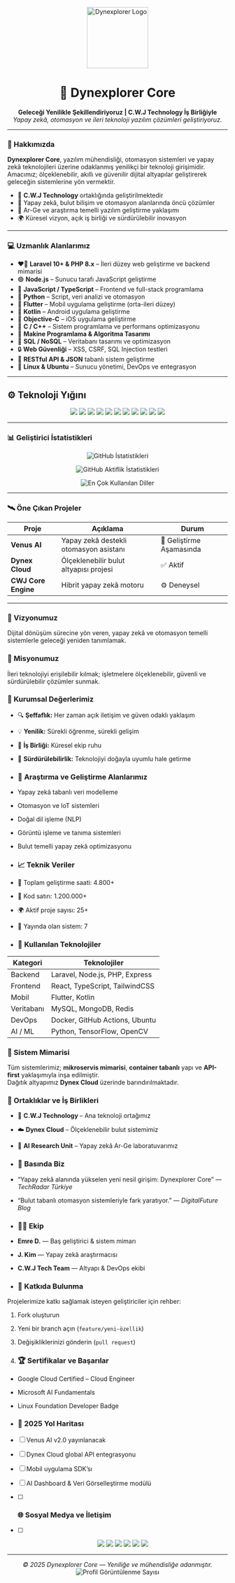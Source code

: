 <!-- 🌐 DYNEXPLORER CORE RESMİ PROFİLİ -->

<p align="center">
  <img src="https://i.ibb.co/T1XrwKs/dynexplorer-logo.png" alt="Dynexplorer Logo" width="140"/>
</p>

<h1 align="center">🌌 Dynexplorer Core</h1>
<p align="center">
  <b>Geleceği Yenilikle Şekillendiriyoruz | C.W.J Technology İş Birliğiyle</b><br>
  <i>Yapay zekâ, otomasyon ve ileri teknoloji yazılım çözümleri geliştiriyoruz.</i>
</p>

---

### 🧭 Hakkımızda  
**Dynexplorer Core**, yazılım mühendisliği, otomasyon sistemleri ve yapay zekâ teknolojileri üzerine odaklanmış yenilikçi bir teknoloji girişimidir.  
Amacımız; ölçeklenebilir, akıllı ve güvenilir dijital altyapılar geliştirerek geleceğin sistemlerine yön vermektir.

- 💼 **C.W.J Technology** ortaklığında geliştirilmektedir  
- 🚀 Yapay zekâ, bulut bilişim ve otomasyon alanlarında öncü çözümler  
- 🧩 Ar-Ge ve araştırma temelli yazılım geliştirme yaklaşımı  
- 🌍 Küresel vizyon, açık iş birliği ve sürdürülebilir inovasyon  

---

### 💻 Uzmanlık Alanlarımız
- ❤️‍🔥 **Laravel 10+ & PHP 8.x** – İleri düzey web geliştirme ve backend mimarisi  
- 🟢 **Node.js** – Sunucu tarafı JavaScript geliştirme  
- 💛 **JavaScript / TypeScript** – Frontend ve full-stack programlama  
- 🐍 **Python** – Script, veri analizi ve otomasyon  
- 💙 **Flutter** – Mobil uygulama geliştirme (orta-ileri düzey)  
- 🧡 **Kotlin** – Android uygulama geliştirme  
- 🍎 **Objective-C** – iOS uygulama geliştirme  
- 💠 **C / C++** – Sistem programlama ve performans optimizasyonu  
- 🧠 **Makine Programlama & Algoritma Tasarımı**  
- 💾 **SQL / NoSQL** – Veritabanı tasarımı ve optimizasyon  
- 🔒 **Web Güvenliği** – XSS, CSRF, SQL Injection testleri  
- 🔗 **RESTful API & JSON** tabanlı sistem geliştirme  
- 🐧 **Linux & Ubuntu** – Sunucu yönetimi, DevOps ve entegrasyon  

---

## ⚙️ Teknoloji Yığını
<p align="center">
  <img src="https://img.shields.io/badge/Laravel-E74430?style=for-the-badge&logo=laravel&logoColor=white"/>
  <img src="https://img.shields.io/badge/PHP-777BB4?style=for-the-badge&logo=php&logoColor=white"/>
  <img src="https://img.shields.io/badge/Node.js-43853D?style=for-the-badge&logo=node.js&logoColor=white"/>
  <img src="https://img.shields.io/badge/JavaScript-F7DF1E?style=for-the-badge&logo=javascript&logoColor=black"/>
  <img src="https://img.shields.io/badge/TypeScript-007ACC?style=for-the-badge&logo=typescript&logoColor=white"/>
  <img src="https://img.shields.io/badge/React-20232A?style=for-the-badge&logo=react&logoColor=61DAFB"/>
  <img src="https://img.shields.io/badge/Flutter-02569B?style=for-the-badge&logo=flutter&logoColor=white"/>
  <img src="https://img.shields.io/badge/Android-3DDC84?style=for-the-badge&logo=android&logoColor=white"/>
  <img src="https://img.shields.io/badge/iOS-000000?style=for-the-badge&logo=apple&logoColor=white"/>
  <img src="https://img.shields.io/badge/Linux-FCC624?style=for-the-badge&logo=linux&logoColor=black"/>
  <img src="https://img.shields.io/badge/Blogger-FF5722?style=for-the-badge&logo=blogger&logoColor=white"/>
</p>

---

### 📊 Geliştirici İstatistikleri
<p align="center">
  <img src="https://github-readme-stats.vercel.app/api?username=dynexplorer&show_icons=true&theme=tokyonight&count_private=true" alt="GitHub İstatistikleri" />
</p>
<p align="center">
  <img src="https://github-readme-streak-stats.herokuapp.com/?user=dynexplorer&theme=tokyonight" alt="GitHub Aktiflik İstatistikleri" />
</p>
<p align="center">
  <img src="https://github-readme-stats.vercel.app/api/top-langs/?username=dynexplorer&layout=compact&theme=tokyonight" alt="En Çok Kullanılan Diller" />
</p>

---

### 🛰️ Öne Çıkan Projeler
| Proje | Açıklama | Durum |
|--------|-----------|--------|
| **Venus AI** | Yapay zekâ destekli otomasyon asistanı | 🔄 Geliştirme Aşamasında |
| **Dynex Cloud** | Ölçeklenebilir bulut altyapısı projesi | ✅ Aktif |
| **CWJ Core Engine** | Hibrit yapay zekâ motoru | ⚙️ Deneysel |

---


### 🎯 Vizyonumuz  
Dijital dönüşüm sürecine yön veren, yapay zekâ ve otomasyon temelli sistemlerle geleceği yeniden tanımlamak.


### 🧭 Misyonumuz  
İleri teknolojiyi erişilebilir kılmak; işletmelere ölçeklenebilir, güvenli ve sürdürülebilir çözümler sunmak.


### 🧩 Kurumsal Değerlerimiz  
- 🔍 **Şeffaflık:** Her zaman açık iletişim ve güven odaklı yaklaşım  
- 💡 **Yenilik:** Sürekli öğrenme, sürekli gelişim  
- 🤝 **İş Birliği:** Küresel ekip ruhu  
- 🌱 **Sürdürülebilirlik:** Teknolojiyi doğayla uyumlu hale getirme


- ### 🤖 Araştırma ve Geliştirme Alanlarımız  
- Yapay zekâ tabanlı veri modelleme  
- Otomasyon ve IoT sistemleri  
- Doğal dil işleme (NLP)  
- Görüntü işleme ve tanıma sistemleri  
- Bulut temelli yapay zekâ
optimizasyonu


- ### 📈 Teknik Veriler  
- 🔧 Toplam geliştirme saati: 4.800+  
- 🧩 Kod satırı: 1.200.000+  
- 🌍 Aktif proje sayısı: 25+  
- 🚀 Yayında olan sistem: 7


- ### 🧰 Kullanılan Teknolojiler  
| Kategori | Teknolojiler |
|-----------|--------------|
| Backend | Laravel, Node.js, PHP, Express |
| Frontend | React, TypeScript, TailwindCSS |
| Mobil | Flutter, Kotlin |
| Veritabanı | MySQL, MongoDB, Redis |
| DevOps | Docker, GitHub Actions, Ubuntu |
| AI / ML | Python, TensorFlow, OpenCV |


### 🧱 Sistem Mimarisi
Tüm sistemlerimiz; **mikroservis mimarisi**, **container tabanlı** yapı ve **API-first** yaklaşımıyla inşa edilmiştir.  
Dağıtık altyapımız **Dynex Cloud** üzerinde barındırılmaktadır.


### 🤝 Ortaklıklar ve İş Birlikleri
- 🏢 **C.W.J Technology** – Ana teknoloji ortağımız  
- ☁️ **Dynex Cloud** – Ölçeklenebilir bulut sistemimiz  
- 🔬 **AI Research Unit** – Yapay zekâ Ar-Ge laboratuvarımız


- ### 📰 Basında Biz  
- “Yapay zekâ alanında yükselen yeni nesil girişim: Dynexplorer Core” — *TechRadar Türkiye*  
- “Bulut tabanlı otomasyon sistemleriyle fark yaratıyor.” — *DigitalFuture Blog*


- ### 👨‍💻 Ekip
- **Emre D.** — Baş geliştirici & sistem mimarı  
- **J. Kim** — Yapay zekâ araştırmacısı  
- **C.W.J Tech Team** — Altyapı & DevOps ekibi


- ### 🧰 Katkıda Bulunma
Projelerimize katkı sağlamak isteyen geliştiriciler için rehber:  
1. Fork oluşturun  
2. Yeni bir branch açın (`feature/yeni-özellik`)  
3. Değişikliklerinizi gönderin (`pull request`)


4. ### 🏆 Sertifikalar ve Başarılar  
- Google Cloud Certified – Cloud Engineer  
- Microsoft AI Fundamentals  
- Linux Foundation Developer Badge

- ### 🚀 2025 Yol Haritası  
- [ ] Venus AI v2.0 yayınlanacak  
- [ ] Dynex Cloud global API entegrasyonu  
- [ ] Mobil uygulama SDK’sı  
- [ ] AI Dashboard & Veri Görselleştirme modülü

- [ ] ### 🌐 Sosyal Medya ve İletişim
- [ ] <p align="center">
  <a href="mailto:info@dynexplorer.com"><img src="https://img.shields.io/badge/E%20Posta-D14836?style=for-the-badge&logo=gmail&logoColor=white"/></a>
  <a href="https://dynexplorer.com" target="_blank"><img src="https://img.shields.io/badge/Web%20Sitesi-000000?style=for-the-badge&logo=About.me&logoColor=white"/></a>
  <a href="https://github.com/dynexplorer" target="_blank"><img src="https://img.shields.io/badge/GitHub-171515?style=for-the-badge&logo=github&logoColor=white"/></a>
  <a href="https://instagram.com/dynexplorer" target="_blank"><img src="https://img.shields.io/badge/Instagram-E4405F?style=for-the-badge&logo=instagram&logoColor=white"/></a>
  <a href="https://twitter.com/dynexplorer" target="_blank"><img src="https://img.shields.io/badge/Twitter-1DA1F2?style=for-the-badge&logo=x&logoColor=white"/></a>
  <a href="https://tiktok.com/@dynexplorer" target="_blank"><img src="https://img.shields.io/badge/TikTok-000000?style=for-the-badge&logo=tiktok&logoColor=white"/></a>
</p>

---

<p align="center">
  <i>© 2025 Dynexplorer Core — Yeniliğe ve mühendisliğe adanmıştır.</i><br>
  <img src="https://komarev.com/ghpvc/?username=dynexplorer&label=Profil+Görüntülenme&color=blue&style=flat-square" alt="Profil Görüntülenme Sayısı"/>
</p>

